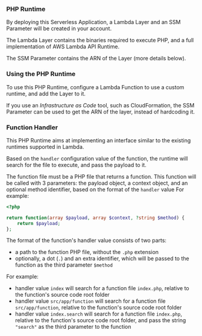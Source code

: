 ### PHP Runtime

By deploying this Serverless Application, a Lambda Layer and an SSM Parameter will be created in your account.

The Lambda Layer contains the binaries required to execute PHP, and a full implementation of AWS Lambda API Runtime.

The SSM Parameter contains the ARN of the Layer (more details below).

### Using the PHP Runtime

To use this PHP Runtime, configure a Lambda Function to use a custom runtime, and add the Layer to it.

If you use an *Infrastructure as Code* tool, such as CloudFormation, the SSM Parameter can be used to get the ARN of the layer, instead of hardcoding it.

### Function Handler

This PHP Runtime aims at implementing an interface similar to the existing runtimes supported in Lambda.

Based on the `handler` configuration value of the function, the runtime will search for the file to execute, and pass the payload to it.

The function file must be a PHP file that returns a function. This function will be called with 3 parameters: the payload object, a context object, and an optional method identifier, based on the format of the `handler` value
For example:

```php
<?php

return function(array $payload, array $context, ?string $method) {
    return $payload;
};
```

The format of the function's handler value consists of two parts:
- a path to the function PHP file, without the `.php` extension
- optionally, a dot (`.`) and an extra identifier, which will be passed to the function as the third parameter `$method`

For example:
- handler value `index` will search for a function file `index.php`, relative to the function's source code root folder
- handler value `src/app/function` will search for a function file `src/app/function`, relative to the function's source code root folder
- handler value `index.search` will search for a function file `index.php`, relative to the function's source code root folder, and pass the string `"search"` as the third parameter to the function
